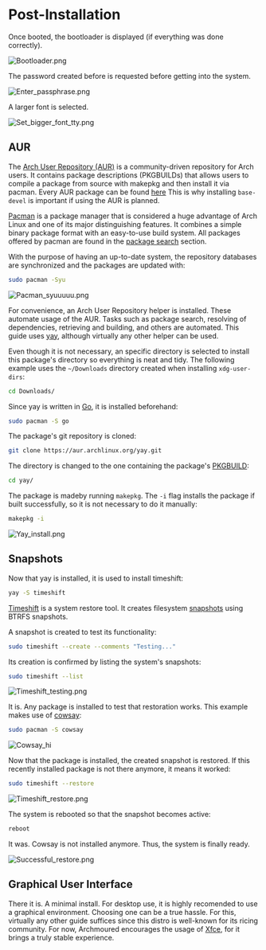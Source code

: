 # Post-Installation

Once booted, the bootloader is displayed (if everything was done correctly).

![Bootloader.png](img/Bootloader.png)

The password created before is requested before getting into the system.

![Enter_passphrase.png](img/Enter_passphrase.png)

A larger font is selected.

![Set_bigger_font_tty.png](img/Set_bigger_font_tty.png)

## AUR

The [Arch User Repository (AUR)](https://wiki.archlinux.org/title/Arch_User_Repository) is a community-driven 
repository for Arch users. It contains package descriptions (PKGBUILDs) that allows users to compile a package 
from source with makepkg and then install it via pacman. Every AUR package can be found [here](https://aur.archlinux.org/)
This is why installing ```base-devel``` is important if using the AUR is planned.

[Pacman](https://wiki.archlinux.org/title/Pacman) is a package manager that is considered a huge advantage
of Arch Linux and one of its major distinguishing features. It combines a simple binary package format with 
an easy-to-use build system. All packages offered by pacman are found in the [package search](https://archlinux.org/packages/)
section.

With the purpose of having an up-to-date system, the repository databases are synchronized and the packages are updated with:

```sh
sudo pacman -Syu
```

![Pacman_syuuuuu.png](img/Pacman_syuuuuu.png)

For convenience, an Arch User Repository helper is installed. These automate usage of the AUR. Tasks such as package search, 
resolving of dependencies, retrieving and building, and others are automated. This guide uses [yay](https://aur.archlinux.org/packages/yay), although virtually any other helper can be used. 

Even though it is not necessary, an specific directory is selected to install this package's directory so everything 
is neat and tidy. The following example uses the ```~/Downloads``` directory created when installing ```xdg-user-dirs```:

```sh
cd Downloads/
```

Since yay is written in [Go](https://go.dev/learn/), it is installed beforehand:

```sh
sudo pacman -S go
```

The package's git repository is cloned:

```sh
git clone https://aur.archlinux.org/yay.git
```

The directory is changed to the one containing the package's [PKGBUILD](https://wiki.archlinux.org/title/PKGBUILD):

```sh
cd yay/
```

The package is madeby running ```makepkg```. The ```-i``` flag installs the package if built successfully, so it is not
necessary to do it manually:

```sh
makepkg -i
```

![Yay_install.png](img/Yay_install.png)

## Snapshots

Now that yay is installed, it is used to install timeshift:

```sh
yay -S timeshift
```

[Timeshift](https://github.com/linuxmint/timeshift) is a system restore tool. It creates filesystem 
[snapshots](https://en.wikipedia.org/wiki/Snapshot_%28computer_storage%29) using BTRFS snapshots. 

A snapshot is created to test its functionality:

```sh
sudo timeshift --create --comments "Testing..."
```

Its creation is confirmed by listing the system's snapshots:

```sh
sudo timeshift --list
```

![Timeshift_testing.png](img/Timeshift_testing.png)

It is. Any package is installed to test that restoration works. This example makes use of 
[cowsay](https://archlinux.org/packages/?name=cowsay):

```sh
sudo pacman -S cowsay
```

![Cowsay_hi](img/Cowsay_hi.png)

Now that the package is installed, the created snapshot is restored. If this recently installed package is not
there anymore, it means it worked:

```sh
sudo timeshift --restore
```

![Timeshift_restore.png](img/Timeshift_restore.png)

The system is rebooted so that the snapshot becomes active:

```sh
reboot
```

It was. Cowsay is not installed anymore. Thus, the system is finally ready.

![Successful_restore.png](img/Successful_restore.png)

## Graphical User Interface

There it is. A minimal install. For desktop use, it is highly recomended to use a graphical
environment. Choosing one can be a true hassle. For this, virtually any other guide suffices 
since this distro is well-known for its ricing community. For now, Archmoured encourages the 
usage of [Xfce](https://wiki.archlinux.org/title/Xfce), for it brings a truly stable 
experience.